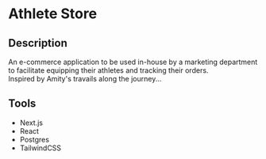 # Athlete Store

## Description  
An e-commerce application to be used in-house by a marketing department to facilitate equipping their athletes and tracking their orders.  
Inspired by Amity's travails along the journey...  

## Tools
- Next.js
- React
- Postgres
- TailwindCSS